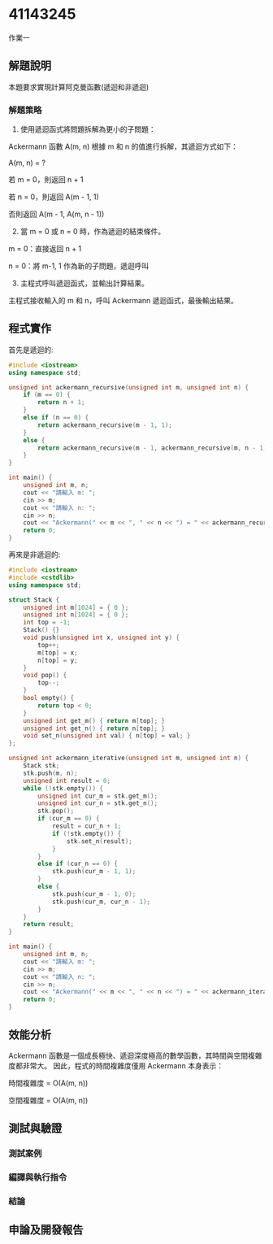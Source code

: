 # 41143245

作業一

## 解題說明

本題要求實現計算阿克曼函數(遞迴和非遞迴)

### 解題策略

1. 使用遞迴函式將問題拆解為更小的子問題： 


Ackermann 函數 A(m, n) 根據 m 和 n 的值進行拆解，其遞迴方式如下： 


A(m, n) = ? 


若 m = 0，則返回 n + 1 


若 n = 0，則返回 A(m - 1, 1) 


否則返回 A(m - 1, A(m, n - 1)) 


2. 當 m = 0 或 n = 0 時，作為遞迴的結束條件。 


m = 0：直接返回 n + 1 


n = 0：將 m-1, 1 作為新的子問題，遞迴呼叫 


3. 主程式呼叫遞迴函式，並輸出計算結果。 


主程式接收輸入的 m 和 n，呼叫 Ackermann 遞迴函式，最後輸出結果。

## 程式實作
首先是遞迴的:
```cpp
#include <iostream>
using namespace std;

unsigned int ackermann_recursive(unsigned int m, unsigned int n) {
    if (m == 0) {
        return n + 1;
    }
    else if (n == 0) {
        return ackermann_recursive(m - 1, 1);
    }
    else {
        return ackermann_recursive(m - 1, ackermann_recursive(m, n - 1));
    }
}

int main() {
    unsigned int m, n;
    cout << "請輸入 m: ";
    cin >> m;
    cout << "請輸入 n: ";
    cin >> n;
    cout << "Ackermann(" << m << ", " << n << ") = " << ackermann_recursive(m, n) << endl;
    return 0;
}
```
再來是非遞迴的:
```cpp
#include <iostream>
#include <cstdlib>
using namespace std;

struct Stack {
    unsigned int m[1024] = { 0 };
    unsigned int n[1024] = { 0 };
    int top = -1;
    Stack() {} 
    void push(unsigned int x, unsigned int y) {
        top++;
        m[top] = x;
        n[top] = y;
    }
    void pop() {
        top--;
    }
    bool empty() {
        return top < 0;
    }
    unsigned int get_m() { return m[top]; }
    unsigned int get_n() { return n[top]; }
    void set_n(unsigned int val) { n[top] = val; }
};

unsigned int ackermann_iterative(unsigned int m, unsigned int n) {
    Stack stk;
    stk.push(m, n);
    unsigned int result = 0;
    while (!stk.empty()) {
        unsigned int cur_m = stk.get_m();
        unsigned int cur_n = stk.get_n();
        stk.pop();
        if (cur_m == 0) {
            result = cur_n + 1;
            if (!stk.empty()) {
                stk.set_n(result);
            }
        }
        else if (cur_n == 0) {
            stk.push(cur_m - 1, 1);
        }
        else {
            stk.push(cur_m - 1, 0); 
            stk.push(cur_m, cur_n - 1);
        }
    }
    return result;
}

int main() {
    unsigned int m, n;
    cout << "請輸入 m: ";
    cin >> m;
    cout << "請輸入 n: ";
    cin >> n;
    cout << "Ackermann(" << m << ", " << n << ") = " << ackermann_iterative(m, n) << endl;
    return 0;
}
```
## 效能分析

Ackermann 函數是一個成長極快、遞迴深度極高的數學函數，其時間與空間複雜度都非常大。
因此，程式的時間複雜度僅用 Ackermann 本身表示：

時間複雜度 = O(A(m, n))
 
空間複雜度 = O(A(m, n))
## 測試與驗證

### 測試案例

### 編譯與執行指令

### 結論

## 申論及開發報告
